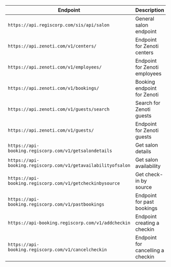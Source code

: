 | Endpoint | Description | Type
|----------|--------------------|------------
| `https://api.regiscorp.com/sis/api/salon` | General salon endpoint | GET
| `https://api.zenoti.com/v1/centers/` | Endpoint for Zenoti centers | GET
| `https://api.zenoti.com/v1/employees/` | Endpoint for Zenoti employees | GET
| `https://api.zenoti.com/v1/bookings/` | Booking endpoint for Zenoti | POST
| `https://api.zenoti.com/v1/guests/search` | Search for Zenoti guests | GET
| `https://api.zenoti.com/v1/guests/` | Endpoint for Zenoti guests | GET
| `https://api-booking.regiscorp.com/v1/getsalondetails` | Get salon details | GET
| `https://api-booking.regiscorp.com/v1/getavailabilityofsalon` | Get salon availability | POST
| `https://api-booking.regiscorp.com/v1/getcheckinbysource` | Get check-in by source | POST
| `https://api-booking.regiscorp.com/v1/pastbookings` | Endpoint for past bookings | POST
| `https://api-booking.regiscorp.com/v1/addcheckin` | Endpoint creating a checkin | POST
| `https://api-booking.regiscorp.com/v1/cancelcheckin` | Endpoint for cancelling a checkin | POST
